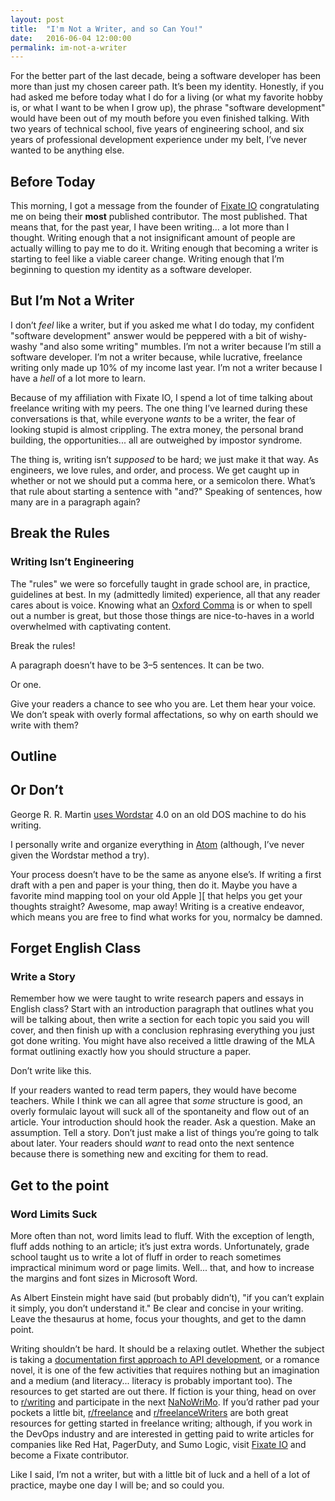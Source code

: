 ```yaml
---
layout: post
title:  "I'm Not a Writer, and so Can You!"
date:   2016-06-04 12:00:00
permalink: im-not-a-writer
---
```

For the better part of the last decade, being a software developer has been more than just my chosen career path. It’s been my identity. Honestly, if you had asked me before today what I do for a living (or what my favorite hobby is, or what I want to be when I grow up), the phrase "software development" would have been out of my mouth before you even finished talking. With two years of technical school, five years of engineering school, and six years of professional development experience under my belt, I’ve never wanted to be anything else.

## Before Today

This morning, I got a message from the founder of [Fixate IO](http://fixate.io/) congratulating me on being their **most** published contributor. The most published. That means that, for the past year, I have been writing... a lot more than I thought. Writing enough that a not insignificant amount of people are actually willing to pay me to do it. Writing enough that becoming a writer is starting to feel like a viable career change. Writing enough that I’m beginning to question my identity as a software developer.

## But I’m Not a Writer

I don’t _feel_ like a writer, but if you asked me what I do today, my confident "software development" answer would be peppered with a bit of wishy-washy "and also some writing" mumbles. I’m not a writer because I’m still a software developer. I’m not a writer because, while lucrative, freelance writing only made up 10% of my income last year. I’m not a writer because I have a _hell_ of a lot more to learn.

Because of my affiliation with Fixate IO, I spend a lot of time talking about freelance writing with my peers. The one thing I’ve learned during these conversations is that, while everyone _wants_ to be a writer, the fear of looking stupid is almost crippling. The extra money, the personal brand building, the opportunities... all are outweighed by impostor syndrome.

The thing is, writing isn’t _supposed_ to be hard; we just make it that way. As engineers, we love rules, and order, and process. We get caught up in whether or not we should put a comma here, or a semicolon there. What’s that rule about starting a sentence with "and?" Speaking of sentences, how many are in a paragraph again?

## Break the Rules

### Writing Isn’t Engineering

The "rules" we were so forcefully taught in grade school are, in practice, guidelines at best. In my (admittedly limited) experience, all that any reader cares about is voice. Knowing what an [Oxford Comma](https://en.wikipedia.org/wiki/Serial_comma) is or when to spell out a number is great, but those those things are nice-to-haves in a world overwhelmed with captivating content.

Break the rules!

A paragraph doesn’t have to be 3–5 sentences. It can be two.

Or one.

Give your readers a chance to see who you are. Let them hear your voice. We don’t speak with overly formal affectations, so why on earth should we write with them?

## Outline

## Or Don’t

George R. R. Martin [uses Wordstar](http://www.slate.com/blogs/future_tense/2014/05/14/george_r_r_martin_writes_on_dos_based_wordstar_4_0_software_from_the_1980s.html) 4.0 on an old DOS machine to do his writing.

I personally write and organize everything in [Atom](https://atom.io/) (although, I’ve never given the Wordstar method a try).

Your process doesn’t have to be the same as anyone else’s. If writing a first draft with a pen and paper is your thing, then do it. Maybe you have a favorite mind mapping tool on your old Apple ][ that helps you get your thoughts straight? Awesome, map away! Writing is a creative endeavor, which means you are free to find what works for you, normalcy be damned.

## Forget English Class

### Write a Story

Remember how we were taught to write research papers and essays in English class? Start with an introduction paragraph that outlines what you will be talking about, then write a section for each topic you said you will cover, and then finish up with a conclusion rephrasing everything you just got done writing. You might have also received a little drawing of the MLA format outlining exactly how you should structure a paper.

Don’t write like this.

If your readers wanted to read term papers, they would have become teachers. While I think we can all agree that _some_ structure is good, an overly formulaic layout will suck all of the spontaneity and flow out of an article. Your introduction should hook the reader. Ask a question. Make an assumption. Tell a story. Don’t just make a list of things you’re going to talk about later. Your readers should _want_ to read onto the next sentence because there is something new and exciting for them to read.

## Get to the point

### Word Limits Suck

More often than not, word limits lead to fluff. With the exception of length, fluff adds nothing to an article; it’s just extra words. Unfortunately, grade school taught us to write a lot of fluff in order to reach sometimes impractical minimum word or page limits. Well... that, and how to increase the margins and font sizes in Microsoft Word.

As Albert Einstein might have said (but probably didn’t), "if you can’t explain it simply, you don’t understand it." Be clear and concise in your writing. Leave the thesaurus at home, focus your thoughts, and get to the damn point.

Writing shouldn’t be hard. It should be a relaxing outlet. Whether the subject is taking a [documentation first approach to API development](https://www.sumologic.com/blog-devops/api-design/), or a romance novel, it is one of the few activities that requires nothing but an imagination and a medium (and literacy... literacy is probably important too). The resources to get started are out there. If fiction is your thing, head on over to [r/writing](http://reddit.com/r/writing) and participate in the next [NaNoWriMo](http://www.nanowrimo.org/). If you’d rather pad your pockets a little bit, [r/freelance](http://reddit.com/r/freelance) and [r/freelanceWriters](http://reddit.com/r/freelanceWriters) are both great resources for getting started in freelance writing; although, if you work in the DevOps industry and are interested in getting paid to write articles for companies like Red Hat, PagerDuty, and Sumo Logic, visit [Fixate IO](http://fixate.io/become-a-contributor/) and become a Fixate contributor.

Like I said, I’m not a writer, but with a little bit of luck and a hell of a lot of practice, maybe one day I will be; and so could you.
